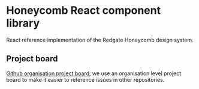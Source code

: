 # Honeycomb React component library

React reference implementation of the Redgate Honeycomb design system.

## Project board

[Github organisation project board](https://github.com/orgs/red-gate/projects/26), 
we use an organisation level project board to make it easier to reference issues in other repositories.
